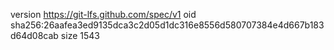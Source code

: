 version https://git-lfs.github.com/spec/v1
oid sha256:26aafea3ed9135dca3c2d05d1dc316e8556d580707384e4d667b183d64d08cab
size 1543
